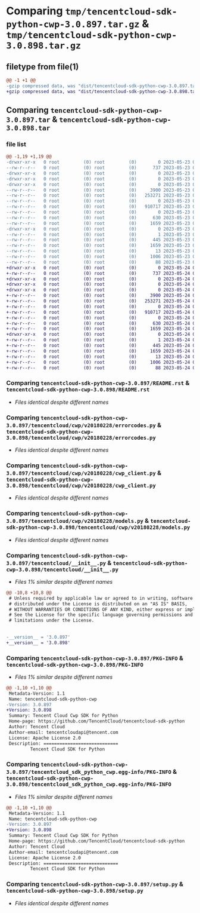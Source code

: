 # Comparing `tmp/tencentcloud-sdk-python-cwp-3.0.897.tar.gz` & `tmp/tencentcloud-sdk-python-cwp-3.0.898.tar.gz`

## filetype from file(1)

```diff
@@ -1 +1 @@
-gzip compressed data, was "dist/tencentcloud-sdk-python-cwp-3.0.897.tar", last modified: Tue May 23 02:19:43 2023, max compression
+gzip compressed data, was "dist/tencentcloud-sdk-python-cwp-3.0.898.tar", last modified: Wed May 24 01:54:11 2023, max compression
```

## Comparing `tencentcloud-sdk-python-cwp-3.0.897.tar` & `tencentcloud-sdk-python-cwp-3.0.898.tar`

### file list

```diff
@@ -1,19 +1,19 @@
-drwxr-xr-x   0 root         (0) root         (0)        0 2023-05-23 02:19:43.000000 tencentcloud-sdk-python-cwp-3.0.897/
--rw-r--r--   0 root         (0) root         (0)      737 2023-05-23 02:19:43.000000 tencentcloud-sdk-python-cwp-3.0.897/README.rst
-drwxr-xr-x   0 root         (0) root         (0)        0 2023-05-23 02:19:43.000000 tencentcloud-sdk-python-cwp-3.0.897/tencentcloud/
-drwxr-xr-x   0 root         (0) root         (0)        0 2023-05-23 02:19:43.000000 tencentcloud-sdk-python-cwp-3.0.897/tencentcloud/cwp/
-drwxr-xr-x   0 root         (0) root         (0)        0 2023-05-23 02:19:43.000000 tencentcloud-sdk-python-cwp-3.0.897/tencentcloud/cwp/v20180228/
--rw-r--r--   0 root         (0) root         (0)     3900 2023-05-23 02:19:43.000000 tencentcloud-sdk-python-cwp-3.0.897/tencentcloud/cwp/v20180228/errorcodes.py
--rw-r--r--   0 root         (0) root         (0)   253271 2023-05-23 02:19:43.000000 tencentcloud-sdk-python-cwp-3.0.897/tencentcloud/cwp/v20180228/cwp_client.py
--rw-r--r--   0 root         (0) root         (0)        0 2023-05-23 02:19:43.000000 tencentcloud-sdk-python-cwp-3.0.897/tencentcloud/cwp/v20180228/__init__.py
--rw-r--r--   0 root         (0) root         (0)   910717 2023-05-23 02:19:43.000000 tencentcloud-sdk-python-cwp-3.0.897/tencentcloud/cwp/v20180228/models.py
--rw-r--r--   0 root         (0) root         (0)        0 2023-05-23 02:19:43.000000 tencentcloud-sdk-python-cwp-3.0.897/tencentcloud/cwp/__init__.py
--rw-r--r--   0 root         (0) root         (0)      630 2023-05-23 02:19:43.000000 tencentcloud-sdk-python-cwp-3.0.897/tencentcloud/__init__.py
--rw-r--r--   0 root         (0) root         (0)     1659 2023-05-23 02:19:43.000000 tencentcloud-sdk-python-cwp-3.0.897/PKG-INFO
-drwxr-xr-x   0 root         (0) root         (0)        0 2023-05-23 02:19:43.000000 tencentcloud-sdk-python-cwp-3.0.897/tencentcloud_sdk_python_cwp.egg-info/
--rw-r--r--   0 root         (0) root         (0)        1 2023-05-23 02:19:43.000000 tencentcloud-sdk-python-cwp-3.0.897/tencentcloud_sdk_python_cwp.egg-info/dependency_links.txt
--rw-r--r--   0 root         (0) root         (0)      445 2023-05-23 02:19:43.000000 tencentcloud-sdk-python-cwp-3.0.897/tencentcloud_sdk_python_cwp.egg-info/SOURCES.txt
--rw-r--r--   0 root         (0) root         (0)     1659 2023-05-23 02:19:43.000000 tencentcloud-sdk-python-cwp-3.0.897/tencentcloud_sdk_python_cwp.egg-info/PKG-INFO
--rw-r--r--   0 root         (0) root         (0)       13 2023-05-23 02:19:43.000000 tencentcloud-sdk-python-cwp-3.0.897/tencentcloud_sdk_python_cwp.egg-info/top_level.txt
--rw-r--r--   0 root         (0) root         (0)     1006 2023-05-23 02:19:43.000000 tencentcloud-sdk-python-cwp-3.0.897/setup.py
--rw-r--r--   0 root         (0) root         (0)       88 2023-05-23 02:19:43.000000 tencentcloud-sdk-python-cwp-3.0.897/setup.cfg
+drwxr-xr-x   0 root         (0) root         (0)        0 2023-05-24 01:54:11.000000 tencentcloud-sdk-python-cwp-3.0.898/
+-rw-r--r--   0 root         (0) root         (0)      737 2023-05-24 01:54:11.000000 tencentcloud-sdk-python-cwp-3.0.898/README.rst
+drwxr-xr-x   0 root         (0) root         (0)        0 2023-05-24 01:54:11.000000 tencentcloud-sdk-python-cwp-3.0.898/tencentcloud/
+drwxr-xr-x   0 root         (0) root         (0)        0 2023-05-24 01:54:11.000000 tencentcloud-sdk-python-cwp-3.0.898/tencentcloud/cwp/
+drwxr-xr-x   0 root         (0) root         (0)        0 2023-05-24 01:54:11.000000 tencentcloud-sdk-python-cwp-3.0.898/tencentcloud/cwp/v20180228/
+-rw-r--r--   0 root         (0) root         (0)     3900 2023-05-24 01:54:11.000000 tencentcloud-sdk-python-cwp-3.0.898/tencentcloud/cwp/v20180228/errorcodes.py
+-rw-r--r--   0 root         (0) root         (0)   253271 2023-05-24 01:54:11.000000 tencentcloud-sdk-python-cwp-3.0.898/tencentcloud/cwp/v20180228/cwp_client.py
+-rw-r--r--   0 root         (0) root         (0)        0 2023-05-24 01:54:11.000000 tencentcloud-sdk-python-cwp-3.0.898/tencentcloud/cwp/v20180228/__init__.py
+-rw-r--r--   0 root         (0) root         (0)   910717 2023-05-24 01:54:11.000000 tencentcloud-sdk-python-cwp-3.0.898/tencentcloud/cwp/v20180228/models.py
+-rw-r--r--   0 root         (0) root         (0)        0 2023-05-24 01:54:11.000000 tencentcloud-sdk-python-cwp-3.0.898/tencentcloud/cwp/__init__.py
+-rw-r--r--   0 root         (0) root         (0)      630 2023-05-24 01:54:11.000000 tencentcloud-sdk-python-cwp-3.0.898/tencentcloud/__init__.py
+-rw-r--r--   0 root         (0) root         (0)     1659 2023-05-24 01:54:11.000000 tencentcloud-sdk-python-cwp-3.0.898/PKG-INFO
+drwxr-xr-x   0 root         (0) root         (0)        0 2023-05-24 01:54:11.000000 tencentcloud-sdk-python-cwp-3.0.898/tencentcloud_sdk_python_cwp.egg-info/
+-rw-r--r--   0 root         (0) root         (0)        1 2023-05-24 01:54:11.000000 tencentcloud-sdk-python-cwp-3.0.898/tencentcloud_sdk_python_cwp.egg-info/dependency_links.txt
+-rw-r--r--   0 root         (0) root         (0)      445 2023-05-24 01:54:11.000000 tencentcloud-sdk-python-cwp-3.0.898/tencentcloud_sdk_python_cwp.egg-info/SOURCES.txt
+-rw-r--r--   0 root         (0) root         (0)     1659 2023-05-24 01:54:11.000000 tencentcloud-sdk-python-cwp-3.0.898/tencentcloud_sdk_python_cwp.egg-info/PKG-INFO
+-rw-r--r--   0 root         (0) root         (0)       13 2023-05-24 01:54:11.000000 tencentcloud-sdk-python-cwp-3.0.898/tencentcloud_sdk_python_cwp.egg-info/top_level.txt
+-rw-r--r--   0 root         (0) root         (0)     1006 2023-05-24 01:54:11.000000 tencentcloud-sdk-python-cwp-3.0.898/setup.py
+-rw-r--r--   0 root         (0) root         (0)       88 2023-05-24 01:54:11.000000 tencentcloud-sdk-python-cwp-3.0.898/setup.cfg
```

### Comparing `tencentcloud-sdk-python-cwp-3.0.897/README.rst` & `tencentcloud-sdk-python-cwp-3.0.898/README.rst`

 * *Files identical despite different names*

### Comparing `tencentcloud-sdk-python-cwp-3.0.897/tencentcloud/cwp/v20180228/errorcodes.py` & `tencentcloud-sdk-python-cwp-3.0.898/tencentcloud/cwp/v20180228/errorcodes.py`

 * *Files identical despite different names*

### Comparing `tencentcloud-sdk-python-cwp-3.0.897/tencentcloud/cwp/v20180228/cwp_client.py` & `tencentcloud-sdk-python-cwp-3.0.898/tencentcloud/cwp/v20180228/cwp_client.py`

 * *Files identical despite different names*

### Comparing `tencentcloud-sdk-python-cwp-3.0.897/tencentcloud/cwp/v20180228/models.py` & `tencentcloud-sdk-python-cwp-3.0.898/tencentcloud/cwp/v20180228/models.py`

 * *Files identical despite different names*

### Comparing `tencentcloud-sdk-python-cwp-3.0.897/tencentcloud/__init__.py` & `tencentcloud-sdk-python-cwp-3.0.898/tencentcloud/__init__.py`

 * *Files 1% similar despite different names*

```diff
@@ -10,8 +10,8 @@
 # Unless required by applicable law or agreed to in writing, software
 # distributed under the License is distributed on an "AS IS" BASIS,
 # WITHOUT WARRANTIES OR CONDITIONS OF ANY KIND, either express or implied.
 # See the License for the specific language governing permissions and
 # limitations under the License.
 
 
-__version__ = '3.0.897'
+__version__ = '3.0.898'
```

### Comparing `tencentcloud-sdk-python-cwp-3.0.897/PKG-INFO` & `tencentcloud-sdk-python-cwp-3.0.898/PKG-INFO`

 * *Files 1% similar despite different names*

```diff
@@ -1,10 +1,10 @@
 Metadata-Version: 1.1
 Name: tencentcloud-sdk-python-cwp
-Version: 3.0.897
+Version: 3.0.898
 Summary: Tencent Cloud Cwp SDK for Python
 Home-page: https://github.com/TencentCloud/tencentcloud-sdk-python
 Author: Tencent Cloud
 Author-email: tencentcloudapi@tencent.com
 License: Apache License 2.0
 Description: ============================
         Tencent Cloud SDK for Python
```

### Comparing `tencentcloud-sdk-python-cwp-3.0.897/tencentcloud_sdk_python_cwp.egg-info/PKG-INFO` & `tencentcloud-sdk-python-cwp-3.0.898/tencentcloud_sdk_python_cwp.egg-info/PKG-INFO`

 * *Files 1% similar despite different names*

```diff
@@ -1,10 +1,10 @@
 Metadata-Version: 1.1
 Name: tencentcloud-sdk-python-cwp
-Version: 3.0.897
+Version: 3.0.898
 Summary: Tencent Cloud Cwp SDK for Python
 Home-page: https://github.com/TencentCloud/tencentcloud-sdk-python
 Author: Tencent Cloud
 Author-email: tencentcloudapi@tencent.com
 License: Apache License 2.0
 Description: ============================
         Tencent Cloud SDK for Python
```

### Comparing `tencentcloud-sdk-python-cwp-3.0.897/setup.py` & `tencentcloud-sdk-python-cwp-3.0.898/setup.py`

 * *Files identical despite different names*

